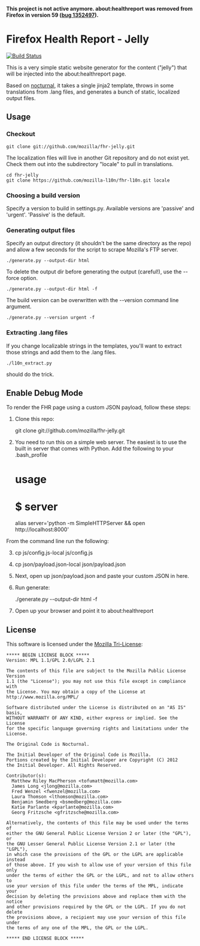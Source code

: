 **This project is not active anymore. about:healthreport was removed from Firefox in version 59 ([bug 1352497](https://bugzilla.mozilla.org/show_bug.cgi?id=1352497)).**

# Firefox Health Report - Jelly

[![Build Status](https://travis-ci.org/mozilla/fhr-jelly.png?branch=master)](https://travis-ci.org/mozilla/fhr-jelly)

This is a very simple static website generator for the content ("jelly") that will be injected
into the about:healthreport page.

Based on [nocturnal](https://github.com/mozilla/nocturnal/), it takes a single
jinja2 template, throws in some translations from .lang files, and generates a
bunch of static, localized output files.

## Usage

### Checkout

    git clone git://github.com/mozilla/fhr-jelly.git

The localization files will live in another Git repository and do not exist yet.
Check them out into the subdirectory "locale" to pull in translations.

    cd fhr-jelly
    git clone https://github.com/mozilla-l10n/fhr-l10n.git locale

### Choosing a build version

Specify a version to build in settings.py. Available versions are 'passive' and 'urgent'.
'Passive' is the default.

### Generating output files

Specify an output directory (it shouldn't be the same directory as the repo) and allow a few seconds for
the script to scrape Mozilla's FTP server.

    ./generate.py --output-dir html

To delete the output dir before generating the output (careful!), use
the --force option.

    ./generate.py --output-dir html -f

The build version can be overwritten with the --version command line argument.

    ./generate.py --version urgent -f

### Extracting .lang files

If you change localizable strings in the templates, you'll want to extract those
strings and add them to the .lang files.

    ./l10n_extract.py

should do the trick.

## Enable Debug Mode

To render the FHR page using a custom JSON payload, follow these steps:

1) Clone this repo:

    git clone git://github.com/mozilla/fhr-jelly.git

2) You need to run this on a simple web server. The easiest is to use the built in
server that comes with Python. Add the following to your .bash_profile

    # usage
    # $ server
    alias server='python -m SimpleHTTPServer && open http://localhost:8000'

From the command line run the following:

3) cp js/config.js-local js/config.js

4) cp json/payload.json-local json/payload.json

5) Next, open up json/payload.json and paste your custom JSON in here.

6) Run generate:

    ./generate.py --output-dir html -f

7) Open up your browser and point it to about:healthreport

## License

This software is licensed under the [Mozilla Tri-License][MPL]:

    ***** BEGIN LICENSE BLOCK *****
    Version: MPL 1.1/GPL 2.0/LGPL 2.1

    The contents of this file are subject to the Mozilla Public License Version
    1.1 (the "License"); you may not use this file except in compliance with
    the License. You may obtain a copy of the License at
    http://www.mozilla.org/MPL/

    Software distributed under the License is distributed on an "AS IS" basis,
    WITHOUT WARRANTY OF ANY KIND, either express or implied. See the License
    for the specific language governing rights and limitations under the
    License.

    The Original Code is Nocturnal.

    The Initial Developer of the Original Code is Mozilla.
    Portions created by the Initial Developer are Copyright (C) 2012
    the Initial Developer. All Rights Reserved.

    Contributor(s):
      Matthew Riley MacPherson <tofumatt@mozilla.com>
      James Long <jlong@mozilla.com>
      Fred Wenzel <fwenzel@mozilla.com>
      Laura Thomson <lthomson@mozilla.com>
      Benjamin Smedberg <bsmedberg@mozilla.com>
      Katie Parlante <kparlante@mozilla.com>
      Georg Fritzsche <gfritzsche@mozilla.com>

    Alternatively, the contents of this file may be used under the terms of
    either the GNU General Public License Version 2 or later (the "GPL"), or
    the GNU Lesser General Public License Version 2.1 or later (the "LGPL"),
    in which case the provisions of the GPL or the LGPL are applicable instead
    of those above. If you wish to allow use of your version of this file only
    under the terms of either the GPL or the LGPL, and not to allow others to
    use your version of this file under the terms of the MPL, indicate your
    decision by deleting the provisions above and replace them with the notice
    and other provisions required by the GPL or the LGPL. If you do not delete
    the provisions above, a recipient may use your version of this file under
    the terms of any one of the MPL, the GPL or the LGPL.

    ***** END LICENSE BLOCK *****

[MPL]: http://www.mozilla.org/MPL/
